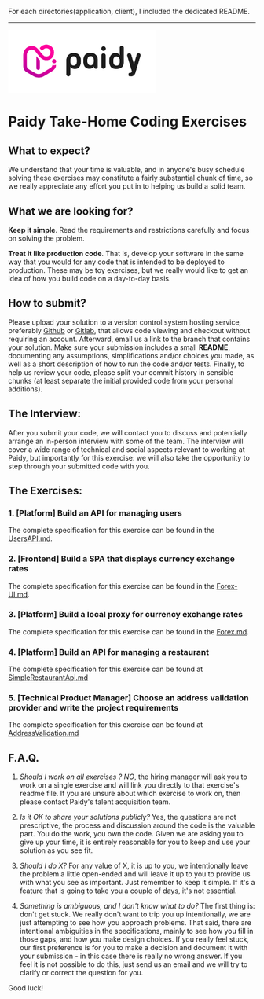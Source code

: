For each directories(application, client), I included the dedicated README.

-----------------

<img src="/paidy.png?raw=true" width=300 style="background-color:white;">

# Paidy Take-Home Coding Exercises

## What to expect?
We understand that your time is valuable, and in anyone's busy schedule solving these exercises may constitute a fairly substantial chunk of time, so we really appreciate any effort you put in to helping us build a solid team.

## What we are looking for?
**Keep it simple**. Read the requirements and restrictions carefully and focus on solving the problem.

**Treat it like production code**. That is, develop your software in the same way that you would for any code that is intended to be deployed to production. These may be toy exercises, but we really would like to get an idea of how you build code on a day-to-day basis.

## How to submit?
Please upload your solution to a version control system hosting service, preferably [Github](https://www.github.com) or [Gitlab](https://www.gitlab.com), that allows code viewing and checkout without requiring an account. Afterward, email us a link to the branch that contains your solution. Make sure your submission includes a small **README**, documenting any assumptions, simplifications and/or choices you made, as well as a short description of how to run the code and/or tests. Finally, to help us review your code, please split your commit history in sensible chunks (at least separate the initial provided code from your personal additions).

## The Interview:
After you submit your code, we will contact you to discuss and potentially arrange an in-person interview with some of the team.
The interview will cover a wide range of technical and social aspects relevant to working at Paidy, but importantly for this exercise: we will also take the opportunity to step through your submitted code with you.

## The Exercises:
### 1. [Platform] Build an API for managing users
The complete specification for this exercise can be found in the [UsersAPI.md](UsersAPI.md).

### 2. [Frontend] Build a SPA that displays currency exchange rates
The complete specification for this exercise can be found in the [Forex-UI.md](Forex-UI.md).

### 3. [Platform] Build a local proxy for currency exchange rates
The complete specification for this exercise can be found in the [Forex.md](Forex.md).

### 4. [Platform] Build an API for managing a restaurant
The complete specification for this exercise can be found at [SimpleRestaurantApi.md](SimpleRestaurantApi.md)

### 5. [Technical Product Manager] Choose an address validation provider and write the project requirements
The complete specification for this exercise can be found at [AddressValidation.md](./AddressValidation.md)

## F.A.Q.
1) _Should I work on all exercises ?_
*NO*, the hiring manager will ask you to work on a single exercise and will link you directly to that exercise's readme file. If you are unsure about which exercise to work on, then please contact Paidy's talent acquisition team.

2) _Is it OK to share your solutions publicly?_
Yes, the questions are not prescriptive, the process and discussion around the code is the valuable part. You do the work, you own the code. Given we are asking you to give up your time, it is entirely reasonable for you to keep and use your solution as you see fit.

3) _Should I do X?_
For any value of X, it is up to you, we intentionally leave the problem a little open-ended and will leave it up to you to provide us with what you see as important. Just remember to keep it simple. If it's a feature that is going to take you a couple of days, it's not essential.

4) _Something is ambiguous, and I don't know what to do?_
The first thing is: don't get stuck. We really don't want to trip you up intentionally, we are just attempting to see how you approach problems. That said, there are intentional ambiguities in the specifications, mainly to see how you fill in those gaps, and how you make design choices.
If you really feel stuck, our first preference is for you to make a decision and document it with your submission - in this case there is really no wrong answer. If you feel it is not possible to do this, just send us an email and we will try to clarify or correct the question for you.

Good luck!
